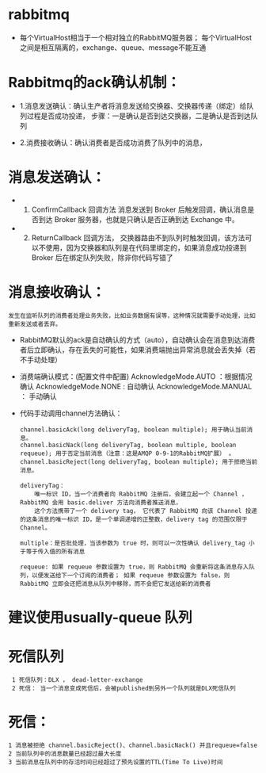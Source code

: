 # rabbitmq

-  每个VirtualHost相当于一个相对独立的RabbitMQ服务器；
   每个VirtualHost之间是相互隔离的，exchange、queue、message不能互通
   

# Rabbitmq的ack确认机制：

   - 1.消息发送确认：确认生产者将消息发送给交换器、交换器传递（绑定）给队列过程是否成功投递，
             步骤：一是确认是否到达交换器，二是确认是否到达队列
     
   - 2.消费接收确认：确认消费者是否成功消费了队列中的消息，


# 消息发送确认：

   - 1. ConfirmCallback 回调方法
            消息发送到 Broker 后触发回调，确认消息是否到达 Broker 服务器，也就是只确认是否正确到达 Exchange 中。
    
   - 2. ReturnCallback 回调方法，
            交换器路由不到队列时触发回调，该方法可以不使用，因为交换器和队列是在代码里绑定的，如果消息成功投递到 Broker 后在绑定队列失败，除非你代码写错了

# 消息接收确认： 
    发生在监听队列的消费者处理业务失败，比如业务数据有误等，这种情况就需要手动处理，比如重新发送或者丢弃。

  - RabbitMQ默认的ack是自动确认的方式（auto），自动确认会在消息到达消费者后立即确认，存在丢失的可能性，如果消费端抛出异常消息就会丢失掉（若不手动处理）
    
  - 消费端确认模式：(配置文件中配置)
        AcknowledgeMode.AUTO ：根据情况确认
        AcknowledgeMode.NONE :  自动确认
        AcknowledgeMode.MANUAL ： 手动确认
    
  - 代码手动调用channel方法确认：
    
        channel.basicAck(long deliveryTag, boolean multiple); 用于确认当前消息。
        channel.basicNack(long deliveryTag, boolean multiple, boolean requeue); 用于否定当前消息（注意：这是AMQP 0-9-1的RabbitMQ扩展） 。
        channel.basicReject(long deliveryTag, boolean multiple); 用于拒绝当前消息。

        deliveryTag：
            唯一标识 ID，当一个消费者向 RabbitMQ 注册后，会建立起一个 Channel ，RabbitMQ 会用 basic.deliver 方法向消费者推送消息，
            这个方法携带了一个 delivery tag， 它代表了 RabbitMQ 向该 Channel 投递的这条消息的唯一标识 ID，是一个单调递增的正整数，delivery tag 的范围仅限于 Channel。
    
        multiple：是否批处理，当该参数为 true 时，则可以一次性确认 delivery_tag 小于等于传入值的所有消息

        requeue: 如果 requeue 参数设置为 true，则 RabbitMQ 会重新将这条消息存入队列，以便发送给下一个订阅的消费者； 如果 requeue 参数设置为 false，则 RabbitMQ 立即会还把消息从队列中移除，而不会把它发送给新的消费者


# 建议使用usually-queue 队列




# 死信队列 

     1 死信队列：DLX ， dead-letter-exchange
     2 死信： 当一个消息变成死信后，会被published到另外一个队列就是DLX死信队列

# 死信：
    1 消息被拒绝 channel.basicReject()、channel.basicNack() 并且requeue=false
    2 当前队列中的消息数量已经超过最大长度
    3 当前消息在队列中的存活时间已经超过了预先设置的TTL(Time To Live)时间

    
 
        
        
    
    
    

